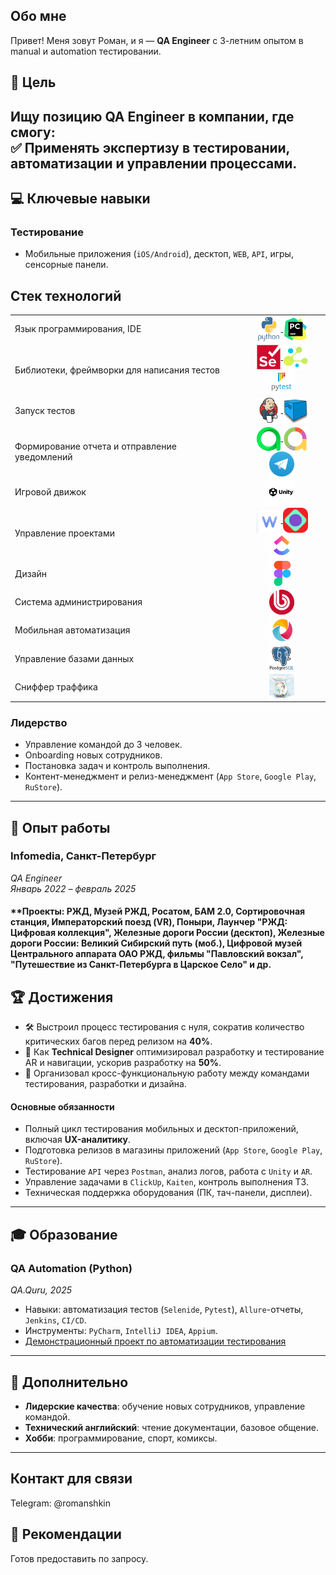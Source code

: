 ## Обо мне
Привет! Меня зовут Роман, и я — **QA Engineer** с 3-летним опытом в manual и automation тестировании.

## 🎯 Цель  
Ищу позицию **QA Engineer** в компании, где смогу:  
✅ Применять экспертизу в тестировании, автоматизации и управлении процессами.    
---

## 💻 Ключевые навыки  
### **Тестирование**  
- Мобильные приложения (`iOS/Android`), десктоп, `WEB`, `API`, игры, сенсорные панели.  


## Стек технологий
<table width="100%" border='0'>
  <tbody>
    <tr>
      <td>Язык программирования, IDE</td>
      <td align="center">
        <a target="_blank" href="https://www.python.org/">
          <img align="center" src="tropetcia98/images/python-original-wordmark.svg" width="40" height="40" alt="Python"/>
        </a>
        <a target="_blank" href="https://www.jetbrains.com/pycharm/">
          <img align="center" src="tropetcia98/images/pycharm-original.svg" width="40" height="40" alt="PyCharm"/>
        </a>
      </td>
    </tr>
    <tr>
      <td>Библиотеки, фреймворки для написания тестов</td>
      <td align="center">
        <a target="_blank" href="https://www.selenium.dev/">
          <img align="center" src="tropetcia98/images/selenium-original.svg" width="40" height="40" alt="Selenium"/>
        </a>
        <a target="_blank" href="https://github.com/yashaka/selene">
          <img align="center" src="tropetcia98/images/Selene.png" width="40" height="40" alt="Selene"/>
        </a>
        <a target="_blank" href="https://docs.pytest.org/en/stable/index.html#">
          <img align="center" src="tropetcia98/images/pytest-original-wordmark.svg" width="40" height="40" alt="Pytest"/>
        </a>
      </td>
    </tr>
    <tr>
      <td>Запуск тестов</td>
      <td align="center">
        <a target="_blank" href="https://www.jenkins.io/">
          <img align="center" src="tropetcia98/images/jenkins-original.svg" width="40" height="40" alt="Jenkins"/>
        </a>
        <a target="_blank" href="https://github.com/aerokube/selenoid">
          <img align="center" src="tropetcia98/images/selenoid.png" width="40" height="40" alt="Selenoid"/>
        </a>
      </td>
    </tr>
    <tr>
      <td>Формирование отчета и отправление уведомлений</td>
      <td align="center">
        <a target="_blank" href="https://qameta.io/">
          <img align="center" src="tropetcia98/images/AllureTestOps.png" width="40" height="40" alt="Allure TestOps"/>
        </a>
        <a target="_blank" href="https://allurereport.org/">
          <img align="center" src="tropetcia98/images/AllureReport.png" width="40" height="40" alt="Allure Report"/>
        </a>
        <a target="_blank" href="https://telegram.org/">
          <img align="center" src="tropetcia98/images/Telegram.png" width="40" height="40" alt="Telegram"/>
        </a>
      </td>
    </tr>
    <tr>
      <td>Игровой движок</td>
      <td align="center">
        <a target="_blank" href="https://unity.com/">
          <img align="center" src="tropetcia98/images/unity_wordmark.svg" width="40" height="40" alt="Unity"/>
        </a>
      </td>
    </tr>
    <tr>
      <td>Управление проектами</td>
      <td align="center">
        <a target="_blank" href="https://weeek.net/ru">
          <img align="center" src="tropetcia98/images/Week.png" width="40" height="40" alt="Week"/>
        </a>
        <a target="_blank" href="https://kaiten.ru/">
          <img align="center" src="tropetcia98/images/kaiten.svg" width="40" height="40" alt="Kaiten"/>
        </a>
        <a target="_blank" href="https://clickup.com/">
          <img align="center" src="tropetcia98/images/clickup.png" width="40" height="40" alt="ClickUp"/>
        </a>
      </td>
    </tr>
    <tr>
      <td>Дизайн</td>
      <td align="center">
        <a target="_blank" href="https://www.figma.com/">
          <img align="center" src="tropetcia98/images/figma-original.svg" width="40" height="40" alt="Figma"/>
        </a>
      </td>
    </tr>
    <tr>
      <td>Система администрирования</td>
      <td align="center">
        <a target="_blank" href="https://www.1c-bitrix.ru/">
          <img align="center" src="tropetcia98/images/1c_bitrix_logo.svg.png" width="40" height="40" alt="1C-Битрикс"/>
        </a>
      </td>
    </tr>
    <tr>
      <td>Мобильная автоматизация</td>
      <td align="center">
        <a target="_blank" href="https://appium.io/">
          <img align="center" src="tropetcia98/images/appium.png" width="40" height="40" alt="Appium"/>
        </a>
      </td>
    </tr>
    <tr>
      <td>Управление базами данных</td>
      <td align="center">
        <a target="_blank" href="https://www.postgresql.org/">
          <img align="center" src="tropetcia98/images/postgresql-original-wordmark.svg" width="40" height="40" alt="PostgreSQL"/>
        </a>
      </td>
    </tr>
    <tr>
      <td>Сниффер траффика</td>
      <td align="center">
        <a target="_blank" href="https://www.charlesproxy.com/">
          <img align="center" src="tropetcia98/images/Charles.png" width="40" height="40" alt="Charles"/>
        </a>
      </td>
    </tr>
  </tbody>
</table> 

### **Лидерство**  
- Управление командой до 3 человек.  
- Onboarding новых сотрудников.  
- Постановка задач и контроль выполнения.
- Контент-менеджмент и релиз-менеджмент (`App Store`, `Google Play`, `RuStore`). 

---

## 💼 Опыт работы  
### **Infomedia, Санкт-Петербург**  
*QA Engineer*  
*Январь 2022 – февраль 2025*  

#### **Проекты: **РЖД**, **Музей РЖД**, **Росатом**, **БАМ 2.0**, **Сортировочная станция**, **Императорский поезд (VR)**, **Поныри**, **Лаунчер "РЖД: Цифровая коллекция"**, **Железные дороги России (десктоп)**, **Железные дороги России: Великий Сибирский путь (моб.)**, **Цифровой музей Центрального аппарата ОАО РЖД**, **фильмы "Павловский вокзал"**, **"Путешествие из Санкт-Петербурга в Царское Село"** и др.

## 🏆 Достижения
- 🛠️ Выстроил процесс тестирования с нуля, сократив количество критических багов перед релизом на **40%**.  
- 🎨 Как **Technical Designer** оптимизировал разработку и тестирование AR и навигации, ускорив разработку на **50%**.  
- 🤝 Организовал кросс-функциональную работу между командами тестирования, разработки и дизайна.



#### **Основные обязанности**  
- Полный цикл тестирования мобильных и десктоп-приложений, включая **UX-аналитику**.  
- Подготовка релизов в магазины приложений (`App Store`, `Google Play`, `RuStore`).  
- Тестирование `API` через `Postman`, анализ логов, работа с `Unity` и `AR`.  
- Управление задачами в `ClickUp`, `Kaiten`, контроль выполнения ТЗ.  
- Техническая поддержка оборудования (ПК, тач-панели, дисплеи).  

---

## 🎓 Образование  
### **QA Automation (Python)**  
*QA.Quru, 2025*  
- Навыки: автоматизация тестов (`Selenide`, `Pytest`), `Allure`-отчеты, `Jenkins`, `CI/CD`.  
- Инструменты: `PyCharm`, `IntelliJ IDEA`, `Appium`. 
- [Демонстрационный проект по автоматизации тестирования](https://github.com/tropetcia98/steam_online_store_UI ) 

---

## 🌟 Дополнительно  
- **Лидерские качества**: обучение новых сотрудников, управление командой.  
- **Технический английский**: чтение документации, базовое общение.  
- **Хобби**: программирование, спорт, комиксы.  

---

## Контакт для связи
Telegram: @romanshkin

## 📌 Рекомендации  
Готов предоставить по запросу.  
